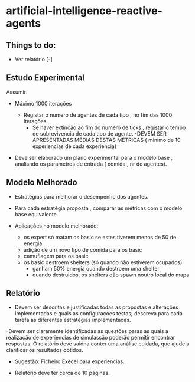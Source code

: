 # artificial-intelligence-reactive-agents

## Things to do:

- Ver relatório [-]



## Estudo Experimental
Assumir:
- Máximo 1000 iterações
    - Registar o numero de agentes de cada tipo , no fim das 1000 iterações.
        - Se haver extinção ao fim do numero de ticks , registar o tempo de sobrevivencia de cada tipo de agente.
            -DEVEM SER APRESENTADAS MÉDIAS DESTAS MÉTRICAS ( minímo de 10 experiencias de cada experiencia)


- Deve ser elaborado um plano experimental para o modelo base , analisndo os parametros de entrada ( comida , nr de agentes).


## Modelo Melhorado

- Estratégias para melhorar o desempenho dos agentes.

- Para cada estratégia proposta , comparar as métricas com o modelo base equivalente.

- Aplicações no modelo melhorado:
  -  os expert só matam os basic se estes tiverem menos de 50 de energia
  - adição de um novo tipo de comida para os basic
  - camuflagem para os basic
  - os basic destroem shelters (só quando não estiverem ocupados)
    - ganham 50% energia quando destroem uma shelter
    - quando destruidos,  os shelters dão spawn noutro local do mapa


## Relatório

- Devem ser descritas e justificadas todas as propostas e alterações implementadas e quais as configuraçoes testas; descreva para cada tarefa as diferentes estratégias implementadas.

-Devem ser claramente identificadas as questões paras as quais a realização de experiencias de simulassão poderão permitir encontrar respostas. O relatório deve saidna conter uma análise cuidada, que ajude a clarificar os resultados obtidos.

- Sugestão: Ficheiro Execel para experiencias.

- Relatório deve ter cerca de 10 páginas.
